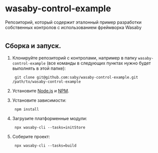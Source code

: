 # wasaby-control-example
Репозиторий, который содержит эталонный пример разработки собственных контролов с использованием фреймворка Wasaby
#
## Сборка и запуск.

1. Клонируйте репозиторий с контролами, например в папку `wasaby-control-example` (все команды в следующих пунктах нужно будет выполнять в этой папке):

        git clone git@github.com:saby/wasaby-control-example.git /path/to/wasaby-control-example

1. Установите [Node.js](http://nodejs.org/) и [NPM](http://npmjs.com).

1. Установите зависимости:

        npm install
		
1. Загрузите платформенные модули:

        npx wasaby-cli --tasks=initStore

1. Cоберите проект:

        npx wasaby-cli --tasks=build
